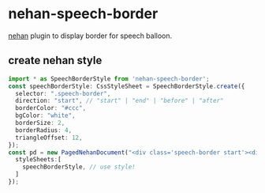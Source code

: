 # nehan-speech-border

[nehan](https://github.com/tategakibunko/nehan) plugin to display border for speech balloon.

## create nehan style

```typescript
import * as SpeechBorderStyle from 'nehan-speech-border';
const speechBorderStyle: CssStyleSheet = SpeechBorderStyle.create({
  selector: ".speech-border",
  direction: "start", // "start" | "end" | "before" | "after"
  borderColor: "#ccc",
  bgColor: "white",
  borderSize: 2,
  borderRadius: 4,
  triangleOffset: 12,
});
const pd = new PagedNehanDocument("<div class='speech-border start'><div class='content'>this is content text</div></div>", {
  styleSheets:[
    speechBorderStyle, // use style!
  ]
});
```
